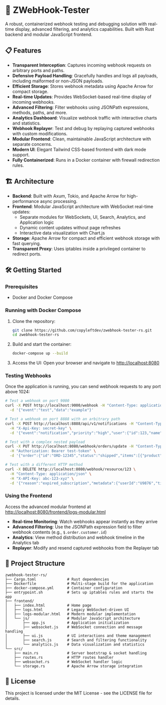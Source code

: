 # 🚀 ZWebHook-Tester

A robust, containerized webhook testing and debugging solution with real-time display, advanced filtering, and analytics capabilities. Built with Rust backend and modular JavaScript frontend.

## 📋 Features

- **Transparent Interception**: Captures incoming webhook requests on arbitrary ports and paths.
- **Defensive Payload Handling**: Gracefully handles and logs all payloads, including malformed or non-JSON payloads.
- **Efficient Storage**: Stores webhook metadata using Apache Arrow for compact storage.
- **Real-time Updates**: Provides WebSocket-based real-time display of incoming webhooks.
- **Advanced Filtering**: Filter webhooks using JSONPath expressions, methods, paths, and more.
- **Analytics Dashboard**: Visualize webhook traffic with interactive charts and statistics.
- **Webhook Replayer**: Test and debug by replaying captured webhooks with custom modifications.
- **Modular Frontend**: Clean, maintainable JavaScript architecture with separate concerns.
- **Modern UI**: Elegant Tailwind CSS-based frontend with dark mode support.
- **Fully Containerized**: Runs in a Docker container with firewall redirection rules.

## 🏗️ Architecture

- **Backend**: Built with Axum, Tokio, and Apache Arrow for high-performance async processing.
- **Frontend**: Modular JavaScript architecture with WebSocket real-time updates:
  - Separate modules for WebSockets, UI, Search, Analytics, and Application logic
  - Dynamic content updates without page refreshes
  - Interactive data visualization with Chart.js
- **Storage**: Apache Arrow for compact and efficient webhook storage with fast querying.
- **Transparent Proxy**: Uses iptables inside a privileged container to redirect ports.

## 🛠️ Getting Started

### Prerequisites

- Docker and Docker Compose

### Running with Docker Compose

1. Clone the repository:
   ```bash
   git clone https://github.com/copyleftdev/zwebhook-tester-rs.git
   cd zwebhook-tester-rs
   ```

2. Build and start the container:
   ```bash
   docker-compose up --build
   ```

3. Access the UI:
   Open your browser and navigate to [http://localhost:8080](http://localhost:8080)

### Testing Webhooks

Once the application is running, you can send webhook requests to any port above 1024:

```bash
# Test a webhook on port 9000
curl -X POST http://localhost:9000/webhook -H "Content-Type: application/json" \
  -d '{"event":"test","data":"example"}'

# Test a webhook on port 8888 with an arbitrary path
curl -X POST http://localhost:8888/api/v1/notifications -H "Content-Type: application/json" \
  -H "X-Api-Key: secret-key" \
  -d '{"event":"notification","priority":"high","user":{"id":123,"name":"John Doe"}}'

# Test with a complex nested payload
curl -X PUT http://localhost:8080/webhook/orders/update -H "Content-Type: application/json" \
  -H "Authorization: Bearer test-token" \
  -d '{"order":{"id":"ORD-12345","status":"shipped","items":[{"product":"T-shirt","quantity":2,"price":19.99},{"product":"Jeans","quantity":1,"price":59.99}],"customer":{"id":"CUST-789","email":"jane@example.com"},"total":99.97}}'

# Test with a different HTTP method
curl -X DELETE http://localhost:8080/webhook/resource/123 \
  -H "Content-Type: application/json" \
  -H "X-API-Key: abc-123-xyz" \
  -d '{"reason":"expired_subscription","metadata":{"userId":"U9876","timestamp":"2023-05-15T10:30:00Z"}}'
```

### Using the Frontend

Access the advanced modular frontend at [http://localhost:8080/frontend/logs-modular.html](http://localhost:8080/frontend/logs-modular.html)

- **Real-time Monitoring**: Watch webhooks appear instantly as they arrive
- **Advanced Filtering**: Use the JSONPath expression field to filter webhook contents (e.g., `$.order.customer.id`)
- **Analytics**: View method distribution and webhook timeline in the Analytics tab
- **Replayer**: Modify and resend captured webhooks from the Replayer tab

## 🧩 Project Structure

```
zwebhook-tester-rs/
├── Cargo.toml              # Rust dependencies
├── Dockerfile              # Multi-stage build for the application
├── docker-compose.yml      # Container configuration
├── entrypoint.sh           # Sets up iptables rules and starts the app
├── frontend/
│   ├── index.html          # Home page
│   ├── logs.html           # Legacy WebSocket-driven UI
│   ├── logs-modular.html   # Modern modular implementation
│   └── js/                 # Modular JavaScript architecture
│       ├── app.js          # Application initialization
│       ├── websocket.js    # WebSocket connection and message handling
│       ├── ui.js           # UI interactions and theme management
│       ├── search.js       # Search and filtering functionality
│       └── analytics.js    # Data visualization and statistics
└── src/
    ├── main.rs             # Server bootstrap & socket handling
    ├── routes.rs           # HTTP routes handler
    ├── websocket.rs        # WebSocket handler logic
    └── storage.rs          # Apache Arrow storage integration
```

## 📝 License

This project is licensed under the MIT License - see the LICENSE file for details.
